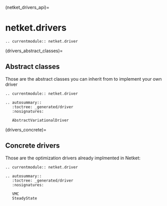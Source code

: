 (netket_drivers_api)=
# netket.drivers

```{eval-rst}
.. currentmodule:: netket.driver

```

(drivers_abstract_classes)=
## Abstract classes

Those are the abstract classes you can inherit from to implement your own driver

```{eval-rst}
.. currentmodule:: netket.driver

.. autosummary::
   :toctree: _generated/driver
   :nosignatures:

   AbstractVariationalDriver
```

(drivers_concrete)=
## Concrete drivers

Those are the optimization drivers already implmented in Netket:

```{eval-rst}
.. currentmodule:: netket.driver

.. autosummary::
   :toctree: _generated/driver
   :nosignatures:

   VMC
   SteadyState

```

